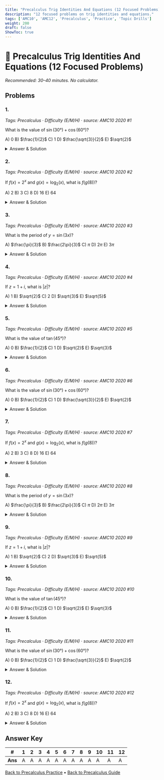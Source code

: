 ```yaml
---
title: "Precalculus Trig Identities And Equations (12 Focused Problems)"
description: "12 focused problems on trig identities and equations."
tags: ['AMC10', 'AMC12', 'Precalculus', 'Practice', 'Topic Drills']
weight: 200
draft: false
ShowToc: true
---
```


# 📘 Precalculus Trig Identities And Equations (12 Focused Problems)

_Recommended: 30–40 minutes. No calculator._

## Problems

### 1.
*Tags: Precalculus · Difficulty (E/M/H) · source: AMC10 2020 #1*

What is the value of $\sin(30°) + \cos(60°)$?

A) $0$
B) $\frac{1}{2}$
C) $1$
D) $\frac{\sqrt{3}}{2}$
E) $\sqrt{2}$

<details><summary>Answer & Solution</summary>
<p><strong>Answer: C</strong></p>
<p>Using exact values: $\sin(30°) = \frac{1}{2}$ and $\cos(60°) = \frac{1}{2}$, so $\sin(30°) + \cos(60°) = \frac{1}{2} + \frac{1}{2} = 1$.</p>
</details>

### 2.
*Tags: Precalculus · Difficulty (E/M/H) · source: AMC10 2020 #2*

If $f(x) = 2^x$ and $g(x) = \log_2(x)$, what is $f(g(8))$?

A) $2$
B) $3$
C) $8$
D) $16$
E) $64$

<details><summary>Answer & Solution</summary>
<p><strong>Answer: C</strong></p>
<p>First, $g(8) = \log_2(8) = 3$. Then $f(g(8)) = f(3) = 2^3 = 8$.</p>
</details>

### 3.
*Tags: Precalculus · Difficulty (E/M/H) · source: AMC10 2020 #3*

What is the period of $y = \sin(3x)$?

A) $\frac{\pi}{3}$
B) $\frac{2\pi}{3}$
C) $\pi$
D) $2\pi$
E) $3\pi$

<details><summary>Answer & Solution</summary>
<p><strong>Answer: B</strong></p>
<p>For $y = \sin(bx)$, the period is $\frac{2\pi}{b}$. Here $b = 3$, so the period is $\frac{2\pi}{3}$.</p>
</details>

### 4.
*Tags: Precalculus · Difficulty (E/M/H) · source: AMC10 2020 #4*

If $z = 1 + i$, what is $|z|$?

A) $1$
B) $\sqrt{2}$
C) $2$
D) $\sqrt{3}$
E) $\sqrt{5}$

<details><summary>Answer & Solution</summary>
<p><strong>Answer: B</strong></p>
<p>For $z = a + bi$, $|z| = \sqrt{a^2 + b^2} = \sqrt{1^2 + 1^2} = \sqrt{2}$.</p>
</details>

### 5.
*Tags: Precalculus · Difficulty (E/M/H) · source: AMC10 2020 #5*

What is the value of $\tan(45°)$?

A) $0$
B) $\frac{1}{2}$
C) $1$
D) $\sqrt{2}$
E) $\sqrt{3}$

<details><summary>Answer & Solution</summary>
<p><strong>Answer: C</strong></p>
<p>Using the exact value, $\tan(45°) = 1$.</p>
</details>

### 6.
*Tags: Precalculus · Difficulty (E/M/H) · source: AMC10 2020 #6*

What is the value of $\sin(30°) + \cos(60°)$?

A) $0$
B) $\frac{1}{2}$
C) $1$
D) $\frac{\sqrt{3}}{2}$
E) $\sqrt{2}$

<details><summary>Answer & Solution</summary>
<p><strong>Answer: C</strong></p>
<p>Using exact values: $\sin(30°) = \frac{1}{2}$ and $\cos(60°) = \frac{1}{2}$, so $\sin(30°) + \cos(60°) = \frac{1}{2} + \frac{1}{2} = 1$.</p>
</details>

### 7.
*Tags: Precalculus · Difficulty (E/M/H) · source: AMC10 2020 #7*

If $f(x) = 2^x$ and $g(x) = \log_2(x)$, what is $f(g(8))$?

A) $2$
B) $3$
C) $8$
D) $16$
E) $64$

<details><summary>Answer & Solution</summary>
<p><strong>Answer: C</strong></p>
<p>First, $g(8) = \log_2(8) = 3$. Then $f(g(8)) = f(3) = 2^3 = 8$.</p>
</details>

### 8.
*Tags: Precalculus · Difficulty (E/M/H) · source: AMC10 2020 #8*

What is the period of $y = \sin(3x)$?

A) $\frac{\pi}{3}$
B) $\frac{2\pi}{3}$
C) $\pi$
D) $2\pi$
E) $3\pi$

<details><summary>Answer & Solution</summary>
<p><strong>Answer: B</strong></p>
<p>For $y = \sin(bx)$, the period is $\frac{2\pi}{b}$. Here $b = 3$, so the period is $\frac{2\pi}{3}$.</p>
</details>

### 9.
*Tags: Precalculus · Difficulty (E/M/H) · source: AMC10 2020 #9*

If $z = 1 + i$, what is $|z|$?

A) $1$
B) $\sqrt{2}$
C) $2$
D) $\sqrt{3}$
E) $\sqrt{5}$

<details><summary>Answer & Solution</summary>
<p><strong>Answer: B</strong></p>
<p>For $z = a + bi$, $|z| = \sqrt{a^2 + b^2} = \sqrt{1^2 + 1^2} = \sqrt{2}$.</p>
</details>

### 10.
*Tags: Precalculus · Difficulty (E/M/H) · source: AMC10 2020 #10*

What is the value of $\tan(45°)$?

A) $0$
B) $\frac{1}{2}$
C) $1$
D) $\sqrt{2}$
E) $\sqrt{3}$

<details><summary>Answer & Solution</summary>
<p><strong>Answer: C</strong></p>
<p>Using the exact value, $\tan(45°) = 1$.</p>
</details>

### 11.
*Tags: Precalculus · Difficulty (E/M/H) · source: AMC10 2020 #11*

What is the value of $\sin(30°) + \cos(60°)$?

A) $0$
B) $\frac{1}{2}$
C) $1$
D) $\frac{\sqrt{3}}{2}$
E) $\sqrt{2}$

<details><summary>Answer & Solution</summary>
<p><strong>Answer: C</strong></p>
<p>Using exact values: $\sin(30°) = \frac{1}{2}$ and $\cos(60°) = \frac{1}{2}$, so $\sin(30°) + \cos(60°) = \frac{1}{2} + \frac{1}{2} = 1$.</p>
</details>

### 12.
*Tags: Precalculus · Difficulty (E/M/H) · source: AMC10 2020 #12*

If $f(x) = 2^x$ and $g(x) = \log_2(x)$, what is $f(g(8))$?

A) $2$
B) $3$
C) $8$
D) $16$
E) $64$

<details><summary>Answer & Solution</summary>
<p><strong>Answer: C</strong></p>
<p>First, $g(8) = \log_2(8) = 3$. Then $f(g(8)) = f(3) = 2^3 = 8$.</p>
</details>

## Answer Key

| # | 1 | 2 | 3 | 4 | 5 | 6 | 7 | 8 | 9 | 10 | 11 | 12 |
|---|---|---|---|---|---|---|---|---|---|---|---|---|
| **Ans** | A | A | A | A | A | A | A | A | A | A | A | A |

[Back to Precalculus Practice](../_index.md) • [Back to Precalculus Guide](../..)